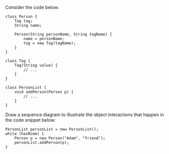 <panel header="{{ icon_Q }} Draw a Sequence Diagram for the code (`PersonList`, `Person`, `Tag`)">
<question>

Consider the code below:
<div class="row">
  <div class="col-sm-7">

```java{.no-line-numbers}
class Person {
    Tag tag;
    String name;

    Person(String personName, String tagName) {
        name = personName;
        tag = new Tag(tagName);
    }
}
```
  </div>
  <div class="col-sm-5">

```java{.no-line-numbers}
class Tag {
    Tag(String value) {
        // ...
    }
}

class PersonList {
    void addPerson(Person p) {
        // ...
    }
}
```
  </div>
</div>

Draw a sequence diagram to illustrate the object interactions that happen in the code snippet below:
```java{.no-line-numbers}
PersonList personList = new PersonList();
while (hasRoom) {
    Person p = new Person("Adam", "friend");
    personList.addPerson(p);
}
```

</question>
</panel>
